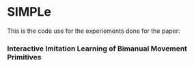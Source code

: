 # SIMPLe

This is the code use for the experiements done for the paper: 
### Interactive Imitation Learning of Bimanual Movement Primitives 
